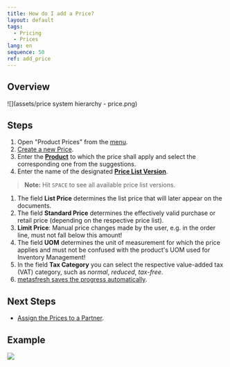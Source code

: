 ```yaml
---
title: How do I add a Price?
layout: default
tags:
  - Pricing
  - Prices
lang: en
sequence: 50
ref: add_price
---
```


## Overview
![](assets/price system hierarchy - price.png)

## Steps
1. Open "Product Prices" from the [menu](Menu).
1. [Create a new Price](New_Record_Window).
1. Enter the **[Product](NewProduct)** to which the price shall apply and select the corresponding one from the suggestions.
1. Enter the name of the designated **[Price List Version](Add_price-list-version)**.
 >**Note:** Hit `SPACE` to see all available price list versions.

1. The field **List Price** determines the list price that will later appear on the documents.
1. The field **Standard Price** determines the effectively valid purchase or retail price (depending on the respective price list).
1. **Limit Price**: Manual price changes made by the user, e.g. in the order line, must not fall below this amount!
1. The field **UOM** determines the unit of measurement for which the price applies and must not be confused with the product's UOM used for Inventory Management!
1. In the field **Tax Category** you can select the respective value-added tax (VAT) category, such as *normal*, *reduced*, *tax-free*.
1. [metasfresh saves the progress automatically](Saveindicator).

## Next Steps
- [Assign the Prices to a Partner](Assign_prices_to_partner).

## Example
![](assets/Add_Price.gif)
